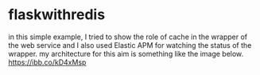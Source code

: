 # flaskwithredis
in this simple example, I tried to show the role of cache in the wrapper of the web service and I also used Elastic APM  for watching the status of the wrapper.
my architecture for this aim is something like the image below.
https://ibb.co/kD4xMsp

